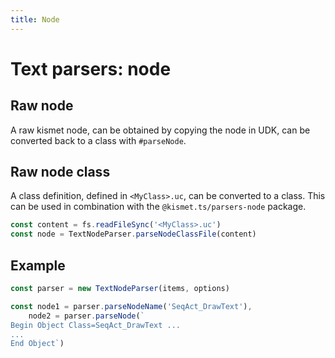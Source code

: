 ```yaml
---
title: Node
---
```


# Text parsers: node

## Raw node

A raw kismet node, can be obtained by copying the node in UDK, can be converted back to a class with `#parseNode`.

## Raw node class

A class definition, defined in `<MyClass>.uc`, can be converted to a class.
This can be used in combination with the `@kismet.ts/parsers-node` package.

```ts
const content = fs.readFileSync('<MyClass>.uc')
const node = TextNodeParser.parseNodeClassFile(content)
```

## Example

```ts
const parser = new TextNodeParser(items, options)

const node1 = parser.parseNodeName('SeqAct_DrawText'),
    node2 = parser.parseNode(`
Begin Object Class=SeqAct_DrawText ...
...
End Object`)
```
